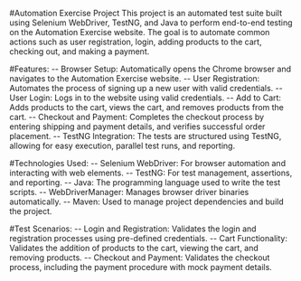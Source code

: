 
#Automation Exercise Project
This project is an automated test suite built using Selenium WebDriver, TestNG, and Java to perform end-to-end testing on the Automation Exercise website. The goal is to automate common actions such as user registration, login, adding products to the cart, checking out, and making a payment.

#Features:
-- Browser Setup: Automatically opens the Chrome browser and navigates to the Automation Exercise website.
-- User Registration: Automates the process of signing up a new user with valid credentials.
-- User Login: Logs in to the website using valid credentials.
-- Add to Cart: Adds products to the cart, views the cart, and removes products from the cart.
-- Checkout and Payment: Completes the checkout process by entering shipping and payment details, and verifies successful order placement.
-- TestNG Integration: The tests are structured using TestNG, allowing for easy execution, parallel test runs, and reporting.

#Technologies Used:
-- Selenium WebDriver: For browser automation and interacting with web elements.
-- TestNG: For test management, assertions, and reporting.
-- Java: The programming language used to write the test scripts.
-- WebDriverManager: Manages browser driver binaries automatically.
-- Maven: Used to manage project dependencies and build the project.

#Test Scenarios:
-- Login and Registration: Validates the login and registration processes using pre-defined credentials.
-- Cart Functionality: Validates the addition of products to the cart, viewing the cart, and removing products.
-- Checkout and Payment: Validates the checkout process, including the payment procedure with mock payment details.
